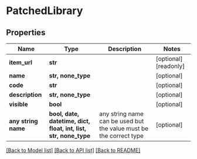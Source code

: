 # PatchedLibrary


## Properties
Name | Type | Description | Notes
------------ | ------------- | ------------- | -------------
**item_url** | **str** |  | [optional] [readonly] 
**name** | **str, none_type** |  | [optional] 
**code** | **str** |  | [optional] 
**description** | **str, none_type** |  | [optional] 
**visible** | **bool** |  | [optional] 
**any string name** | **bool, date, datetime, dict, float, int, list, str, none_type** | any string name can be used but the value must be the correct type | [optional]

[[Back to Model list]](../README.md#documentation-for-models) [[Back to API list]](../README.md#documentation-for-api-endpoints) [[Back to README]](../README.md)


